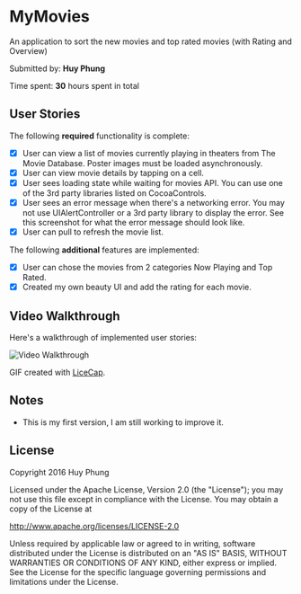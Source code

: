# MyMovies
An application to sort the new movies and top rated movies (with Rating and Overview)

Submitted by: **Huy Phung**

Time spent: **30** hours spent in total

## User Stories

The following **required** functionality is complete:

* [x] User can view a list of movies currently playing in theaters from The Movie Database. Poster images must be loaded asynchronously.
* [x] User can view movie details by tapping on a cell.
* [x] User sees loading state while waiting for movies API. You can use one of the 3rd party libraries listed on CocoaControls.
* [x] User sees an error message when there's a networking error. You may not use UIAlertController or a 3rd party library to display the error. See this screenshot for what the error message should look like.
* [x] User can pull to refresh the movie list.

The following **additional** features are implemented:

- [x] User can chose the movies from 2 categories Now Playing and Top Rated.
- [x] Created my own beauty UI and add the rating for each movie.

## Video Walkthrough 

Here's a walkthrough of implemented user stories:

![Video Walkthrough](http://i.imgur.com/UzaPeev.gif)

GIF created with [LiceCap](http://www.cockos.com/licecap/).

## Notes

- This is my first version, I am still working to improve it.

## License

Copyright 2016 Huy Phung

Licensed under the Apache License, Version 2.0 (the "License");
you may not use this file except in compliance with the License.
You may obtain a copy of the License at

http://www.apache.org/licenses/LICENSE-2.0

Unless required by applicable law or agreed to in writing, software
distributed under the License is distributed on an "AS IS" BASIS,
WITHOUT WARRANTIES OR CONDITIONS OF ANY KIND, either express or implied.
See the License for the specific language governing permissions and
limitations under the License.

